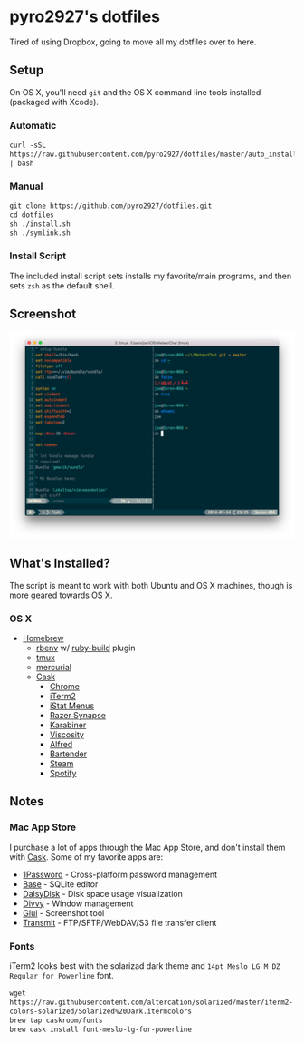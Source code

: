 # pyro2927's dotfiles

Tired of using Dropbox, going to move all my dotfiles over to here.

## Setup

On OS X, you'll need `git` and the OS X command line tools installed (packaged with Xcode).

### Automatic

    curl -sSL https://raw.githubusercontent.com/pyro2927/dotfiles/master/auto_install.sh | bash

### Manual

    git clone https://github.com/pyro2927/dotfiles.git
    cd dotfiles
    sh ./install.sh
    sh ./symlink.sh

### Install Script

The included install script sets installs my favorite/main programs, and then sets `zsh` as the default shell.

## Screenshot

![](./terminal2.png)

## What's Installed?

The script is meant to work with both Ubuntu and OS X machines, though is more geared towards OS X.

### OS X

* [Homebrew](http://brew.sh/)
  * [rbenv](https://github.com/sstephenson/rbenv) w/ [ruby-build](https://github.com/sstephenson/ruby-build) plugin
  * [tmux](http://tmux.sourceforge.net/)
  * [mercurial](http://mercurial.selenic.com/)
  * [Cask](http://caskroom.io/)
    * [Chrome](http://www.google.com/chrome/)
    * [iTerm2](http://iterm2.com/)
    * [iStat Menus](http://bjango.com/mac/istatmenus/)
    * [Razer Synapse](http://www.razerzone.com/synapse/)
    * [Karabiner](https://github.com/tekezo/Karabiner)
    * [Viscosity](https://www.sparklabs.com/viscosity/)
    * [Alfred](http://www.alfredapp.com/)
    * [Bartender](http://www.macbartender.com/)
    * [Steam](http://store.steampowered.com/)
    * [Spotify](https://www.spotify.com/)

## Notes

### Mac App Store

I purchase a lot of apps through the Mac App Store, and don't install them with [Cask](https://github.com/caskroom/homebrew-cask).  Some of my favorite apps are:

* [1Password](https://itunes.apple.com/us/app/1password-password-manager/id443987910) - Cross-platform password management
* [Base](https://itunes.apple.com/us/app/base-sqlite-editor/id402383384) - SQLite editor
* [DaisyDisk](https://itunes.apple.com/us/app/daisydisk/id411643860) - Disk space usage visualization
* [Divvy](https://itunes.apple.com/app/id413857545) - Window management
* [Glui](https://itunes.apple.com/us/app/glui-2/id918207447) - Screenshot tool
* [Transmit](https://itunes.apple.com/us/app/transmit/id403388562) - FTP/SFTP/WebDAV/S3 file transfer client

### Fonts

iTerm2 looks best with the solarizad dark theme and `14pt Meslo LG M DZ Regular for Powerline` font.

    wget https://raw.githubusercontent.com/altercation/solarized/master/iterm2-colors-solarized/Solarized%20Dark.itermcolors
    brew tap caskroom/fonts
    brew cask install font-meslo-lg-for-powerline
